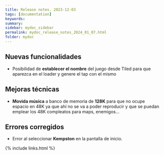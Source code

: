 ```yaml
---
title: Release notes. 2023-12-03
tags: [documentation]
keywords:
summary: 
sidebar: mydoc_sidebar
permalink: mydoc_release_notes_2024_01_07.html
folder: mydoc
---
```


## Nuevas funcionalidades
* Posibilidad de **establecer el nombre** del juego desde Tiled para que aparezca en el loader y genere el tap con el mismo

## Mejoras técnicas
* **Movida música** a banco de memoria de **128K** para que no ocupe espacio en 48K ya que ahí no se va a poder reproducir y que se puedan emplear los 48K compleatos para maps, enemigos...

## Errores corregidos
* Error al seleccionar **Kempston** en la pantalla de inicio.

{% include links.html %}

